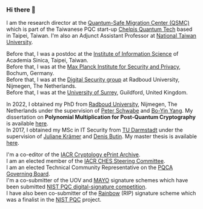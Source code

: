 ### Hi there 👋

I am the research director at the [Quantum-Safe Migration Center (QSMC)](https://www.qsmc.org/) which is part of the Taiwanese PQC start-up [Chelpis Quantum Tech](https://www.chelpis.com/) based in Taipei, Taiwan. I'm also an Adjunct Assistant Professor at [National Taiwan University](https://www.ntu.edu.tw/).

Before that, I was a postdoc at the [Institute of Information Science](https://www.iis.sinica.edu.tw/) of Academia Sinica, Taipei, Taiwan.<br />
Before that, I was at the [Max Planck Institute for Security and Privacy](https://www.mpi-sp.org/), Bochum, Germany. <br />
Before that, I was at the [Digital Security group](https://www.ru.nl/ds/) at Radboud University, Nijmegen, The Netherlands. <br />
Before that, I was at the [University of Surrey](https://surrey.ac.uk/department-computer-science/research/secure-systems-research-group), Guildford, United Kingdom.

In 2022, I obtained my PhD from [Radboud University](https://www.ru.nl/), Nijmegen, The Netherlands under the supervision of [Peter Schwabe](https://cryptojedi.org/) and [Bo-Yin Yang](https://www.iis.sinica.edu.tw/pages/byyang/). My dissertation on **Polynomial Multiplication for Post-Quantum Cryptography** is available [here](https://kannwischer.eu/thesis/).<br />
In 2017, I obtained my MSc in IT Security from [TU Darmstadt](https://www.informatik.tu-darmstadt.de/) under the supervision of [Juliane Krämer](https://www.uni-regensburg.de/informatics-data-science/qpc/team/prof-dr-juliane-kraemer/index.html) and [Denis Butin](http://www.amphawa.eu/). My master thesis is available [here](https://kannwischer.eu/theses/MasterThesisMatthiasKannwischerFINAL.pdf).

I'm a co-editor of the [IACR Cryptology ePrint Archive](https://eprint.iacr.org/).<br />
I am an elected member of the [IACR CHES Steering Committee](https://ches.iacr.org/steeringcommittee.php).<br />
I am an elected Technical Community Representative on the [PQCA Governing Board](https://pqca.org/about/governing-board/).<br />
I'm a co-submitter of the UOV and [MAYO]((https://pqmayo.org/)) signature schemes which have been submitted [NIST PQC digital-signature competition]((https://csrc.nist.gov/projects/pqc-dig-sig)). <br />
I have also been co-submitter of the [Rainbow](https://www.pqcrainbow.org/) (RIP) signature scheme which was a finalist in the [NIST PQC](https://csrc.nist.gov/projects/post-quantum-cryptography) project.
